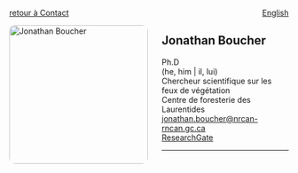 <a href="../../contact" target="_self" style="float: left;"> retour à Contact </a>
<a href="https://cffdrs.github.io/website_en/contact/Jonathan_Boucher/" target="_self" style="float: right;"> English </a>
<br>

<img 
    style="height: 250px;
           border-radius: 10px;
           margin: auto;
           float: left;
           margin-right: 25px"
    src="../jboucher.jpg" 
    alt="Jonathan Boucher">
</img>

## Jonathan Boucher
Ph.D  
(he, him | il, lui)  
Chercheur scientifique sur les feux de végétation  
Centre de foresterie des Laurentides  
[jonathan.boucher@nrcan-rncan.gc.ca](mailto:jonathan.boucher@NRCan-RNCan.gc.ca)  
[ResearchGate](https://www.researchgate.net/profile/Jonathan-Boucher-3)  

---
